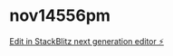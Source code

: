 # nov14556pm

[Edit in StackBlitz next generation editor ⚡️](https://stackblitz.com/~/github.com/jredleaf/nov14556pm)